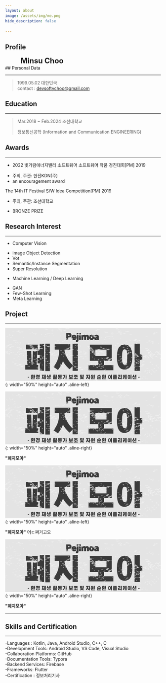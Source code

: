 ```yaml
---
layout: about
image: /assets/img/me.png
hide_description: false

---
```


## Profile

<!--author-->


<span style="font-size:170%;font-weight:bold;margin-left:50px">
Minsu Choo
</span>


<br>
## Personal Data

---
> 1999.05.02 대한민국 <br/>
> contact : devsoftychoo@gmail.com <br/>

## Education
---
> Mar.2018 ~ Feb.2024 조선대학교
>
> 정보통신공학 (Information and Communication ENGINEERING)

## Awards
---

* 2022 빛가람에너지밸리 소프트웨어 소프트웨어 작품 경진대회[PM] 2019 </a></strong></u>

- 주최, 주관: 한전KDN(주)
- an encouragement award      

The 14th  IT Festival S/W Idea Competition[PM] 2019 </a></strong></u>

- 주최, 주관: 조선대학교

- BRONZE PRIZE



## Research Interest

---
* Computer Vision
+ image Object Detection
+ Vot
+ Semantic/Instance Segmentation
+ Super Resolution
* Machine Learning / Deep Learning
+ GAN
+ Few-Shot Learning
+ Meta Learning

## Project
---
![pejimoa_main](../assets/img/blog/pejimoa_main-6470877.png){: width="50%" height="auto" .aline-left}

![pejimoa_main](../assets/img/blog/pejimoa_main-6470585.png){: width="50%" height="auto" .aline-right}

**"폐지모아"**





![pejimoa_main](../assets/img/project_img/pejimoa/pejimoa_main.png){: width="50%" height="auto" .aline-left}

**"폐지모아"** 어ㄷ쩌거고오

![pejimoa_main](../assets/img/blog/pejimoa_main-6470585.png){: width="50%" height="auto" .aline-right}

**"폐지모아"**





---
<!-- -2020. 07 – 2020. 11-->
<!--Work place name and what i did -->

## Skills and Certification
---
-Languages : Kotlin, Java, Android Studio, C++, C <br/>-Development Tools: Android Studio, VS Code, Visual Studio<br/>-Collaboration Platforms: GitHub<br/>-Documentation Tools: Typora<br/>-Backend Services: Firebase<br/>-Frameworks: Flutter<br/>-Certification : 정보처리기사

